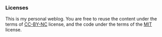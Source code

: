 ### Licenses

This is my personal weblog. You are free to reuse the content under the terms of [CC-BY-NC](https://github.com/sound-recordist/soundrecordist/blob/main/CC-BY-NC-4.0-LICENSE.md) license, and the code under the terms of the [MIT](https://github.com/sound-recordist/soundrecordist/blob/main/MIT-LICENSE.md) license.
